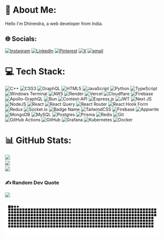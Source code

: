 # 💫 About Me:
Hello I'm Dhirendra, a web developer from India.

## 🌐 Socials:
[![Instagram](https://img.shields.io/badge/Instagram-%23E4405F.svg?logo=Instagram&logoColor=white)](https://instagram.com/dhirendravsingh) [![LinkedIn](https://img.shields.io/badge/LinkedIn-%230077B5.svg?logo=linkedin&logoColor=white)](https://linkedin.com/in/dhirendra-vikram-singh-53646b228) [![Pinterest](https://img.shields.io/badge/Pinterest-%23E60023.svg?logo=Pinterest&logoColor=white)](https://pinterest.com/dhirendravsingh) [![X](https://img.shields.io/badge/X-black.svg?logo=X&logoColor=white)](https://x.com/dhirendraVS) [![email](https://img.shields.io/badge/Email-D14836?logo=gmail&logoColor=white)](mailto:dhirendravsingh09@gmail.com) 

# 💻 Tech Stack:
![C++](https://img.shields.io/badge/c++-%2300599C.svg?style=flat&logo=c%2B%2B&logoColor=white) ![CSS3](https://img.shields.io/badge/css3-%231572B6.svg?style=flat&logo=css3&logoColor=white) ![GraphQL](https://img.shields.io/badge/-GraphQL-E10098?style=flat&logo=graphql&logoColor=white) ![HTML5](https://img.shields.io/badge/html5-%23E34F26.svg?style=flat&logo=html5&logoColor=white) ![JavaScript](https://img.shields.io/badge/javascript-%23323330.svg?style=flat&logo=javascript&logoColor=%23F7DF1E) ![Python](https://img.shields.io/badge/python-3670A0?style=flat&logo=python&logoColor=ffdd54) ![TypeScript](https://img.shields.io/badge/typescript-%23007ACC.svg?style=flat&logo=typescript&logoColor=white) ![Windows Terminal](https://img.shields.io/badge/Windows%20Terminal-%234D4D4D.svg?style=flat&logo=windows-terminal&logoColor=white) ![AWS](https://img.shields.io/badge/AWS-%23FF9900.svg?style=flat&logo=amazon-aws&logoColor=white) ![Render](https://img.shields.io/badge/Render-%46E3B7.svg?style=flat&logo=render&logoColor=white) ![Vercel](https://img.shields.io/badge/vercel-%23000000.svg?style=flat&logo=vercel&logoColor=white) ![Cloudflare](https://img.shields.io/badge/Cloudflare-F38020?style=flat&logo=Cloudflare&logoColor=white) ![Firebase](https://img.shields.io/badge/firebase-%23039BE5.svg?style=flat&logo=firebase) ![Apollo-GraphQL](https://img.shields.io/badge/-ApolloGraphQL-311C87?style=flat&logo=apollo-graphql) ![Bun](https://img.shields.io/badge/Bun-%23000000.svg?style=flat&logo=bun&logoColor=white) ![Context-API](https://img.shields.io/badge/Context--Api-000000?style=flat&logo=react) ![Express.js](https://img.shields.io/badge/express.js-%23404d59.svg?style=flat&logo=express&logoColor=%2361DAFB) ![JWT](https://img.shields.io/badge/JWT-black?style=flat&logo=JSON%20web%20tokens) ![Next JS](https://img.shields.io/badge/Next-black?style=flat&logo=next.js&logoColor=white) ![NodeJS](https://img.shields.io/badge/node.js-6DA55F?style=flat&logo=node.js&logoColor=white) ![React](https://img.shields.io/badge/react-%2320232a.svg?style=flat&logo=react&logoColor=%2361DAFB) ![React Query](https://img.shields.io/badge/-React%20Query-FF4154?style=flat&logo=react%20query&logoColor=white) ![React Router](https://img.shields.io/badge/React_Router-CA4245?style=flat&logo=react-router&logoColor=white) ![React Hook Form](https://img.shields.io/badge/React%20Hook%20Form-%23EC5990.svg?style=flat&logo=reacthookform&logoColor=white) ![Redux](https://img.shields.io/badge/redux-%23593d88.svg?style=flat&logo=redux&logoColor=white) ![Socket.io](https://img.shields.io/badge/Socket.io-black?style=flat&logo=socket.io&badgeColor=010101) ![Badge Name](https://img.shields.io/badge/tRPC-%232596BE.svg?style=flat&logo=tRPC&logoColor=white) ![TailwindCSS](https://img.shields.io/badge/tailwindcss-%2338B2AC.svg?style=flat&logo=tailwind-css&logoColor=white) ![Firebase](https://img.shields.io/badge/firebase-a08021?style=flat&logo=firebase&logoColor=ffcd34) ![Appwrite](https://img.shields.io/badge/Appwrite-%23FD366E.svg?style=flat&logo=appwrite&logoColor=white) ![MongoDB](https://img.shields.io/badge/MongoDB-%234ea94b.svg?style=flat&logo=mongodb&logoColor=white) ![MySQL](https://img.shields.io/badge/mysql-4479A1.svg?style=flat&logo=mysql&logoColor=white) ![Postgres](https://img.shields.io/badge/postgres-%23316192.svg?style=flat&logo=postgresql&logoColor=white) ![Prisma](https://img.shields.io/badge/Prisma-3982CE?style=flat&logo=Prisma&logoColor=white) ![Redis](https://img.shields.io/badge/redis-%23DD0031.svg?style=flat&logo=redis&logoColor=white) ![Git](https://img.shields.io/badge/git-%23F05033.svg?style=flat&logo=git&logoColor=white) ![GitHub Actions](https://img.shields.io/badge/github%20actions-%232671E5.svg?style=flat&logo=githubactions&logoColor=white) ![GitHub](https://img.shields.io/badge/github-%23121011.svg?style=flat&logo=github&logoColor=white) ![Grafana](https://img.shields.io/badge/grafana-%23F46800.svg?style=flat&logo=grafana&logoColor=white) ![Kubernetes](https://img.shields.io/badge/kubernetes-%23326ce5.svg?style=flat&logo=kubernetes&logoColor=white) ![Docker](https://img.shields.io/badge/docker-%230db7ed.svg?style=flat&logo=docker&logoColor=white)
# 📊 GitHub Stats:
![](https://github-readme-stats.vercel.app/api?username=dhirendravsingh&theme=default_repocard&hide_border=true&include_all_commits=false&count_private=true)<br/>
![](https://nirzak-streak-stats.vercel.app/?user=dhirendravsingh&theme=default_repocard&hide_border=true)<br/>
![](https://github-readme-stats.vercel.app/api/top-langs/?username=dhirendravsingh&theme=default_repocard&hide_border=true&include_all_commits=false&count_private=true&layout=compact)


### ✍️ Random Dev Quote
![](https://quotes-github-readme.vercel.app/api?type=horizontal&theme=light)


<!--  -->

<!-- Proudly created with GPRM ( https://gprm.itsvg.in ) -->

<picture>
  <source media="(prefers-color-scheme: dark)" srcset="https://raw.githubusercontent.com/dhirendravsingh/dhirendravsingh/output/github-snake-dark.svg" />
  <source media="(prefers-color-scheme: light)" srcset="https://raw.githubusercontent.com/dhirendravsingh/dhirendravsingh/output/github-snake.svg" />
  <img alt="github-snake" src="https://raw.githubusercontent.com/dhirendravsingh/dhirendravsingh/output/github-snake.svg" />
</picture>












<!-- # 📊 GitHub Stats:
![](https://github-readme-stats.vercel.app/api?username=dhirendravsingh&theme=gruvbox&hide_border=true&include_all_commits=false&count_private=true)<br/>
![](https://nirzak-streak-stats.vercel.app/?user=dhirendravsingh&theme=gruvbox&hide_border=true)<br/>
![](https://github-readme-stats.vercel.app/api/top-langs/?username=dhirendravsingh&theme=gruvbox&hide_border=true&include_all_commits=false&count_private=true&layout=compact)

---
[![](https://visitcount.itsvg.in/api?id=dhirendravsingh&icon=0&color=0)](https://visitcount.itsvg.in) -->

<!-- Proudly created with GPRM ( https://gprm.itsvg.in ) -->
